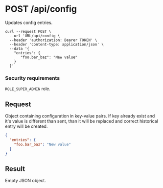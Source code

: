 # POST /api/config

Updates config entries.

```
curl --request POST \
  --url 'URL/api/config \
  --header 'authorization: Bearer TOKEN' \
  --header 'content-type: application/json' \
  --data '{
    "entries": {
	   "foo.bar_baz": "New value"
    }
  }'
```

### Security requirements
`ROLE_SUPER_ADMIN` role.

## Request
Object containing configuration in key-value pairs. If key already exist and it's
value is different than sent, than it will be replaced and correct historical entry will
be created.

```json
{
  "entries": {
    "foo.bar_baz": "New value"
  }
}
```

## Result
Empty JSON object.